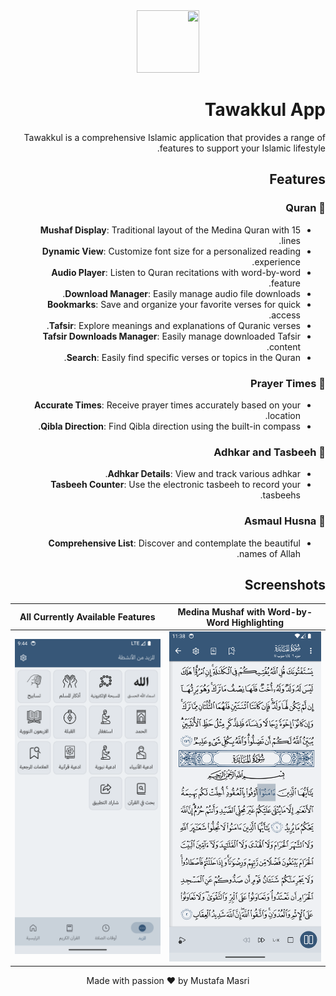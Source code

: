 
<div dir="rtl">
<div align="center">
  <img src="https://raw.githubusercontent.com/SAFI174/tawakkul/main/logos/icon-07-modified%20(Small).png" width="100" height="100"/>
</div>

# Tawakkul App

Tawakkul is a comprehensive Islamic application that provides a range of features to support your Islamic lifestyle.

## Features

### 📖 Quran
- **Mushaf Display**: Traditional layout of the Medina Quran with 15 lines.
- **Dynamic View**: Customize font size for a personalized reading experience.
- **Audio Player**: Listen to Quran recitations with word-by-word feature.
- **Download Manager**: Easily manage audio file downloads.
- **Bookmarks**: Save and organize your favorite verses for quick access.
- **Tafsir**: Explore meanings and explanations of Quranic verses.
- **Tafsir Downloads Manager**: Easily manage downloaded Tafsir content.
- **Search**: Easily find specific verses or topics in the Quran.

### 🕋 Prayer Times
- **Accurate Times**: Receive prayer times accurately based on your location.
- **Qibla Direction**: Find Qibla direction using the built-in compass.

### 🤲 Adhkar and Tasbeeh
- **Adhkar Details**: View and track various adhkar.
- **Tasbeeh Counter**: Use the electronic tasbeeh to record your tasbeehs.

### 💖 Asmaul Husna
- **Comprehensive List**: Discover and contemplate the beautiful names of Allah.

## Screenshots

| Medina Mushaf with Word-by-Word Highlighting | All Currently Available Features |
| -------------------------------------------- | -------------------------------------------- |
| ![Description 1](screenshots/5.png)         | ![Description 2](screenshots/4.png)         |

<p align="center">
  Made with passion ❤️ by Mustafa Masri
</p>
